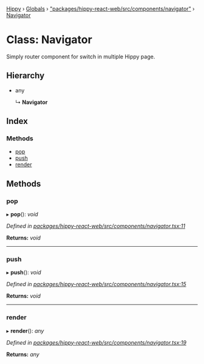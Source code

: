 [Hippy](../README.md) › [Globals](../globals.md) › ["packages/hippy-react-web/src/components/navigator"](../modules/_packages_hippy_react_web_src_components_navigator_.md) › [Navigator](_packages_hippy_react_web_src_components_navigator_.navigator.md)

# Class: Navigator

Simply router component for switch in multiple Hippy page.

## Hierarchy

* any

  ↳ **Navigator**

## Index

### Methods

* [pop](_packages_hippy_react_web_src_components_navigator_.navigator.md#pop)
* [push](_packages_hippy_react_web_src_components_navigator_.navigator.md#push)
* [render](_packages_hippy_react_web_src_components_navigator_.navigator.md#render)

## Methods

###  pop

▸ **pop**(): *void*

*Defined in [packages/hippy-react-web/src/components/navigator.tsx:11](https://github.com/jeromehan/Hippy/blob/6216275/packages/hippy-react-web/src/components/navigator.tsx#L11)*

**Returns:** *void*

___

###  push

▸ **push**(): *void*

*Defined in [packages/hippy-react-web/src/components/navigator.tsx:15](https://github.com/jeromehan/Hippy/blob/6216275/packages/hippy-react-web/src/components/navigator.tsx#L15)*

**Returns:** *void*

___

###  render

▸ **render**(): *any*

*Defined in [packages/hippy-react-web/src/components/navigator.tsx:19](https://github.com/jeromehan/Hippy/blob/6216275/packages/hippy-react-web/src/components/navigator.tsx#L19)*

**Returns:** *any*
